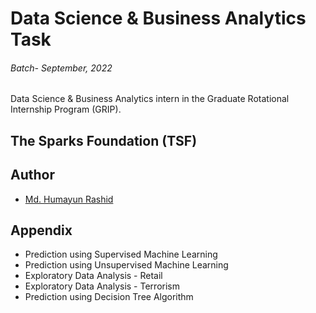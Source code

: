
# Data Science & Business Analytics Task

###### Batch- September, 2022
Data Science & Business Analytics intern in the Graduate Rotational Internship Program (GRIP).
## The Sparks Foundation (TSF)


## Author

- [Md. Humayun Rashid](https://hrashidbi.github.io/mdhumayunrashid)


## Appendix

* Prediction using Supervised Machine Learning
* Prediction using Unsupervised Machine Learning
* Exploratory Data Analysis - Retail
* Exploratory Data Analysis - Terrorism
* Prediction using Decision Tree Algorithm


